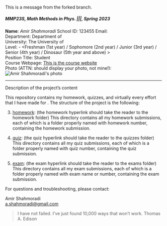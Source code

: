 This is a message from the forked branch.

##### MMP23S, Math Methods in Phys. |||, Spring 2023

**Name**: *Amir Shahmoradi*
School ID: 123455
Email: <your email>  
Department: Department of <your department>  
University: The University of <your university>  
Level: <undergraduate or graduate> - <Freshman (1st year) / Sophomore (2nd year) / Junior (3rd year) / Senior (4th year) / Dinosaur (5th year and above) >  
Position Title: Student  
Course Webpage: [This is the course website](https://www.cdslab.org)  
Photo (ATTN: should display your photo, not mine!):  
![Amir Shahmoradi's photo](https://www.cdslab.org/img/people/PI/AmirShahmoradi_JTOden.png)  

---  

Description of the project’s content

This repository contains my homework, quizzes, and virtually every effort that I have made for <course name>. The structure of the project is the following:

3.   [homework](./hw): (the homework hyperlink should take the reader to the homework folder)
    This directory contains all my homework submissions, each of which is a folder properly named with homework number, containing the homework submission.

2.  [quiz](./quiz): (the quiz hyperlink should take the reader to the quizzes folder)
    This directory contains all my quiz submissions, each of which is a folder properly named with quiz number, containing the quiz submission.

1.  [exam](./exam): (the exam hyperlink should take the reader to the exams folder)
    This directory contains all my exam submissions, each of which is a folder properly named with exam name or number, containing the exam submission.


For questions and troubleshooting, please contact:

Amir Shahmoradi  
a.shahmoradi@gmail.com

> I have not failed. I’ve just found 10,000 ways that won’t work.
> Thomas A. Edison
